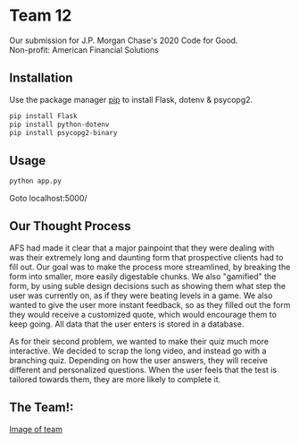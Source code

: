 # Team 12

Our submission for J.P. Morgan Chase's 2020 Code for Good.  
Non-profit: American Financial Solutions

## Installation

Use the package manager [pip](https://pip.pypa.io/en/stable/) to install Flask, dotenv & psycopg2.

```bash
pip install Flask
pip install python-dotenv
pip install psycopg2-binary
```

## Usage

```python
python app.py
```

Goto localhost:5000/

## Our Thought Process

 AFS had made it clear that a major painpoint that they were dealing with was their extremely long and daunting form that prospective clients had to fill out. Our goal was to make the process more streamlined, by breaking the form into smaller, more easily digestable chunks. We also "gamified" the form, by using suble design decisions such as showing them what step the user was currently on, as if they were beating levels in a game. We also wanted to give the user more instant feedback, so as they filled out the form they would receive a customized quote, which would encourage them to keep going. All data that the user enters is stored in a database.

 As for their second problem, we wanted to make their quiz much more interactive. We decided to scrap the long video, and instead go with a branching quiz. Depending on how the user answers, they will receive different and personalized questions. When the user feels that the test is tailored towards them, they are more likely to complete it.

 ## The Team!:

 [Image of team](https://i.imgur.com/UkKkaiS.jpg)